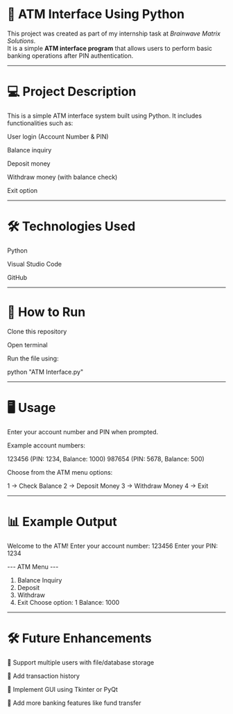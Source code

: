 # 🏧 ATM Interface Using Python

This project was created as part of my internship task at *Brainwave Matrix Solutions*.  
It is a simple **ATM interface program** that allows users to perform basic banking operations after PIN authentication.

---

# 💻 Project Description

This is a simple ATM interface system built using Python. It includes functionalities such as:

User login (Account Number & PIN)

Balance inquiry

Deposit money

Withdraw money (with balance check)

Exit option

---

# 🛠 Technologies Used

Python

Visual Studio Code

GitHub

---

# 🚀 How to Run

Clone this repository

Open terminal

Run the file using:

python "ATM Interface.py"

---

# 🖥️ Usage

Enter your account number and PIN when prompted.

Example account numbers:

123456 (PIN: 1234, Balance: 1000)
987654 (PIN: 5678, Balance: 500)

Choose from the ATM menu options:

1 → Check Balance
2 → Deposit Money
3 → Withdraw Money
4 → Exit

---

# 📊 Example Output
Welcome to the ATM!
Enter your account number: 123456
Enter your PIN: 1234

--- ATM Menu ---
1. Balance Inquiry
2. Deposit
3. Withdraw
4. Exit
Choose option: 1
Balance: 1000

---

# 🛠️ Future Enhancements

🔹 Support multiple users with file/database storage

🔹 Add transaction history

🔹 Implement GUI using Tkinter or PyQt

🔹 Add more banking features like fund transfer
